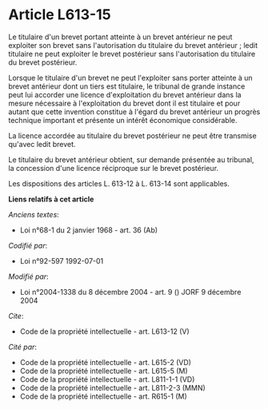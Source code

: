 # Article L613-15

Le titulaire d'un brevet portant atteinte à un brevet antérieur ne peut exploiter son brevet sans l'autorisation du titulaire
du brevet antérieur ; ledit titulaire ne peut exploiter le brevet postérieur sans l'autorisation du titulaire du brevet
postérieur. 

Lorsque le titulaire d'un brevet ne peut l'exploiter sans porter atteinte à un brevet antérieur dont un tiers est titulaire,
le tribunal de grande instance peut lui accorder une licence d'exploitation du brevet antérieur dans la mesure nécessaire à
l'exploitation du brevet dont il est titulaire et pour autant que cette invention constitue à l'égard du brevet antérieur un
progrès technique important et présente un intérêt économique considérable. 

La licence accordée au titulaire du brevet postérieur ne peut être transmise qu'avec ledit brevet. 

Le titulaire du brevet antérieur obtient, sur demande présentée au tribunal, la concession d'une licence réciproque sur le
brevet postérieur. 

Les dispositions des articles L. 613-12 à L. 613-14 sont applicables.

**Liens relatifs à cet article**

_Anciens textes_:

  - Loi n°68-1 du 2 janvier 1968 - art. 36 (Ab)

_Codifié par_:

  - Loi n°92-597 1992-07-01

_Modifié par_:

  - Loi n°2004-1338 du 8 décembre 2004 - art. 9 () JORF 9 décembre 2004

_Cite_:

  - Code de la propriété intellectuelle - art. L613-12 (V)

_Cité par_:

  - Code de la propriété intellectuelle - art. L615-2 (VD)
  - Code de la propriété intellectuelle - art. L615-5 (M)
  - Code de la propriété intellectuelle - art. L811-1-1 (VD)
  - Code de la propriété intellectuelle - art. L811-2-3 (MMN)
  - Code de la propriété intellectuelle - art. R615-1 (M)
